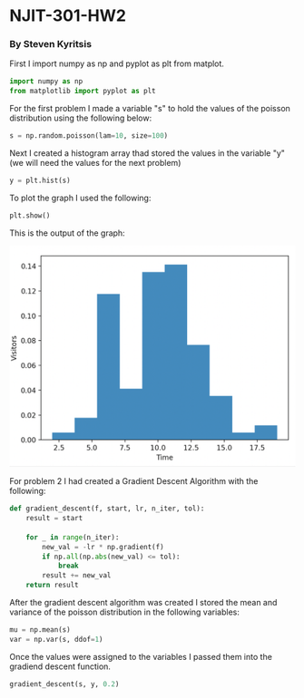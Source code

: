 # NJIT-301-HW2
<h3> By Steven Kyritsis </h3>
<p>First I import numpy as np and pyplot as plt from matplot.<br></p>

```python
import numpy as np
from matplotlib import pyplot as plt
```
<p>For the first problem I made a variable "s" to hold the values of the poisson distribution using the following below:<br></p>

```python
s = np.random.poisson(lam=10, size=100)
```

<p>Next I created a histogram array thad stored the values in the variable "y"(we will need the values for the next problem)<br></p>

```python
y = plt.hist(s)
```

<p>To plot the graph I used the following:<br></p>

```python
plt.show()
```

<p>This is the output of the graph:<br></p>

![Graph](/images/image1.png)

<p>For problem 2 I had created a Gradient Descent Algorithm with the following: <br></p>

```python
def gradient_descent(f, start, lr, n_iter, tol):
    result = start
      
    for _ in range(n_iter): 
        new_val = -lr * np.gradient(f)
        if np.all(np.abs(new_val) <= tol):
            break
        result += new_val
    return result
```

<p>After the gradient descent algorithm was created I stored the mean and variance of the poisson distribution in the following variables: <br></p>

```python
mu = np.mean(s)
var = np.var(s, ddof=1)
```

<p>Once the values were assigned to the variables I passed them into the gradiend descent function.</p>

```python
gradient_descent(s, y, 0.2)
```